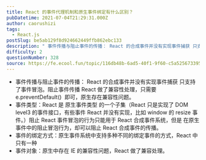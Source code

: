 ```yaml
---
title: React 的事件代理机制和原生事件绑定有什么区别？
pubDatetime: 2021-07-04T21:29:31.000Z
author: caorushizi
tags:
  - React.js
postSlug: be5ab129f8d924662449ffb862ebc133
description: " 事件传播与阻止事件的传播： React 的合成事件并没有实现事件捕获 只支持了事件冒泡。阻止事件传播 React 做了兼容性处理，只需要 e.preventDefault() 即可，原生存在兼容性问题。 事件类型：React 是 原生事件类型 的一个子集（React 只是实现了 DOM level3 的事件接口，有些事件 React 并没有实现，比如 window 的 resize 事件。）阻止"
difficulty: 2
questionNumber: 328
source: https://fe.ecool.fun/topic/116db48b-6ad5-40f1-9f60-c5a525673395
---
```


- 事件传播与阻止事件的传播： React 的合成事件并没有实现事件捕获 只支持了事件冒泡。阻止事件传播 React 做了兼容性处理，只需要 e.preventDefault()  即可，原生存在兼容性问题。
- 事件类型：React 是 原生事件类型 的一个子集（React 只是实现了 DOM level3 的事件接口，有些事件 React 并没有实现，比如 window 的 resize 事件。）阻止 React 事件冒泡的行为只能用于 React 合成事件系统，但是 在原生事件中的阻止冒泡行为，却可以阻止 React 合成事件的传播。
- 事件的绑定方式：原生事件系统中支持多种不同的绑定事件的方式，React 中只有一种
- 事件对象：原生中存在 IE 的兼容性问题，React 做了兼容处理。
